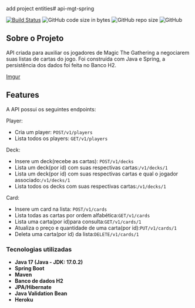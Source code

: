 add project entities# api-mgt-spring

[![Build Status](https://travis-ci.org/mariazevedo88/travels-java-api.svg?branch=master)](https://travis-ci.org/mariazevedo88/travels-java-api) ![GitHub code size in bytes](https://img.shields.io/github/languages/code-size/mariazevedo88/travels-java-api) ![GitHub repo size](https://img.shields.io/github/repo-size/mariazevedo88/travels-java-api)  ![GitHub](https://img.shields.io/github/license/mariazevedo88/travels-java-api)

## Sobre o Projeto
API criada para auxiliar os jogadores de Magic The Gathering a negociarem suas listas de cartas do jogo. Foi construída com Java e Spring, a persistência dos dados foi feita no Banco H2. 

[Imgur](https://imgur.com/j6LzpWZ)

## Features
A API  possui os seguintes endpoints:

Player: 
* Cria um player: `POST/v1/players`
* Lista todos os players: `GET/v1/players`

Deck:  
* Insere um deck(recebe as cartas): `POST/v1/decks`
* Lista um deck(por id) com suas respectivas cartas:`/v1/decks/1`
* Lista um deck(por id) com suas respectivas cartas e qual o jogador associado:`/v1/decks/1`
* Lista todos os decks com suas respectivas cartas:`/v1/decks/1`

Card:  
* Insere um card na lista: `POST/v1/cards`
* Lista todas as cartas por ordem alfabética:`GET/v1/cards`
* Lista uma carta(por id)para consulta:`GET/v1/cards/1`
* Atualiza o preço e quantidade de uma carta(por id):`PUT/v1/cards/1`
* Deleta uma carta(por id) da lista:`DELETE/v1/cards/1` 

### Tecnologias utilizadas

* **Java 17 (Java - JDK: 17.0.2)**
* **Spring Boot**
* **Maven**
* **Banco de dados H2**
* **JPA/Hibernate**
* **Java Validation Bean**
* **Heroku**



